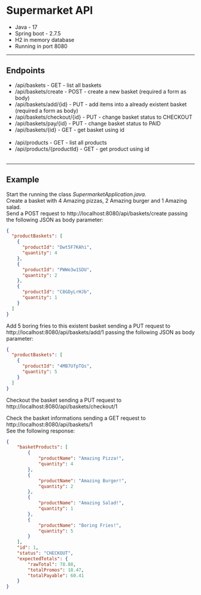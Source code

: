 # Supermarket API

<ul>
  <li>Java - 17</li>
  <li>Spring boot - 2.7.5</li>
  <li>H2 in memory database</li>
  <li>Running in port 8080</li>
</ul>

---

## Endpoints

<ul>
  <li>/api/baskets - GET - list all baskets</li>
  <li>/api/baskets/create - POST - create a new basket (required a form as body)</li>
  <li>/api/baskets/add/{id} - PUT - add items into a already existent basket (required a form as body)</li>
  <li>/api/baskets/checkout/{id} - PUT - change basket status to CHECKOUT</li>
  <li>/api/baskets/pay/{id} - PUT - change basket status to PAID</li>
  <li>/api/baskets/{id} - GET - get basket using id</li><br>

  <li>/api/products - GET - list all products</li>
  <li>/api/products/{productId} - GET - get product using id</li><br>
</ul>

---
## Example
Start the running the class *SupermarketApplication.java*.\
Create a basket with 4 Amazing pizzas, 2 Amazing burger and 1 Amazing salad.\
Send a POST request to http://localhost:8080/api/baskets/create passing the following JSON as body parameter:

```json
{
  "productBaskets": [
    {
      "productId": "Dwt5F7KAhi",
      "quantity": 4
    },
    {
      "productId": "PWWe3w1SDU",
      "quantity": 2
    },
    {
      "productId": "C8GDyLrHJb",
      "quantity": 1
    }
  ]
} 
```
Add 5 boring fries to this existent basket sending a PUT request to http://localhost:8080/api/baskets/add/1 passing the following JSON as body parameter:
```json
{
  "productBaskets": [
    {
      "productId": "4MB7UfpTQs",
      "quantity": 5
    }
  ]
} 
```
Checkout the basket sending a PUT request to http://localhost:8080/api/baskets/checkout/1

Check the basket informations sending a GET request to  http://localhost:8080/api/baskets/1<br>
See the following response:
```json
{
    "basketProducts": [
        {
            "productName": "Amazing Pizza!",
            "quantity": 4
        },
        {
            "productName": "Amazing Burger!",
            "quantity": 2
        },
        {
            "productName": "Amazing Salad!",
            "quantity": 1
        },
        {
            "productName": "Boring Fries!",
            "quantity": 5
        }
    ],
    "id": 1,
    "status": "CHECKOUT",
    "expectedTotals": {
        "rawTotal": 78.88,
        "totalPromos": 18.47,
        "totalPayable": 60.41
    }
}
```




